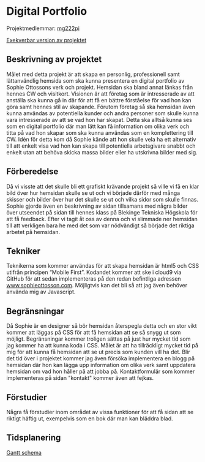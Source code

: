 # Digital Portfolio
Projektmedlemmar: 
[mg222pi](https://github.com/MarkusGirdland)

[Exekverbar version av projektet](https://c9.io/markusgirdland/digitalportfolio/workspace/Index.html)

## Beskrivning av projektet
Målet med detta projekt är att skapa en personlig, professionell samt lättanvändlig hemsida som ska kunna presentera en digital portfolio
av Sophie Ottossons verk och projekt. Hemsidan ska bland annat länkas från hennes CW och visitkort. Visionen är att företag som är intresserade
av att anställa ska kunna gå in där för att få en bättre förståelse för vad hon kan göra samt hennes stil av skapande. Förutom företag så ska hemsidan 
även kunna användas av potentiella kunder och andra personer som skulle kunna vara intresserade av att se vad hon har skapat. Detta ska alltså kunna 
ses som en digital portfolio där man lätt kan få information om olika verk och titta på vad hon skapar som ska kunna användas som en komplettering 
till CW. Idén för detta kom då Sophie kände att hon skulle vela ha ett alternativ till att enkelt visa vad hon kan skapa till potentiella arbetsgivare
snabbt och enkelt utan att behöva skicka massa bilder eller ha utskrivna bilder med sig.

## Förberedelse

Då vi visste att det skulle bli ett grafiskt krävande projekt så ville vi få en klar bild över hur hemsidan skulle se ut
och vi började därför med många skisser och bilder över hur det skulle se ut och vilka sidor som skulle finnas. Sophie
gjorde även en beskrivning av sidan tillsamans med några bilder över utseendet på sidan till hennes klass på Blekinge
Tekniska Högskola för att få feedback. Efter vi tagit åt oss av denna och vi slimmade ner hemsidan till att verkligen
bara he med det som var nödvändigt så började det riktiga arbetet på hemsidan.


## Tekniker
Teknikerna som kommer användas för att skapa hemsidan är html5 och CSS utifrån principen “Mobile First”. Kodandet kommer att ske i cloud9 via GitHub
för att sedan implementeras på den redan befintliga adressen www.sophieottosson.com. Möjligtvis kan det bli så att jag även behöver använda mig av 
Javascript.


## Begränsningar
Då Sophie är en designer så bör hemsidan återspegla detta och en stor vikt kommer att läggas på CSS för att få hemsidan att se så snygg ut som möjligt. 
Begränsningar kommer troligen sättas på just hur mycket tid som jag kommer ha att kunna koda i CSS. Målet är att ha tillräckligt mycket tid på mig för 
att kunna få hemsidan att se ut precis som kunden vill ha det. Blir det tid över i projektet kommer jag även försöka implementera en blogg på hemsidan 
där hon kan lägga upp information om olika verk samt uppdatera hemsidan om vad hon håller på att jobba på. Kontaktformulär som kommer implementeras på
sidan "kontakt" kommer även att fejkas.

## Förstudier
Några få förstudier inom området av vissa funktioner för att få sidan att se riktigt häftig ut, exempelvis som en bok där man kan bläddra blad.

## Tidsplanering
[Gantt schema](https://docs.google.com/spreadsheet/ccc?key=0AhKAs6j5MOGgdHdPbGF0QWtFZnp1V01JbEE3bXpoYkE&usp=sharing)

